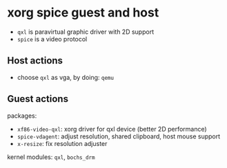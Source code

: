 # xorg spice guest and host

- `qxl` is paravirtual graphic driver with 2D support
- `spice` is a video protocol

## Host actions

- choose `qxl` as vga, by doing: `qemu`

## Guest actions

packages:
- `xf86-video-qxl`: xorg driver for qxl device (better 2D performance)
- `spice-vdagent`: adjust resolution, shared clipboard, host mouse support
- `x-resize`: fix resolution adjuster

kernel modules: `qxl`, `bochs_drm`
